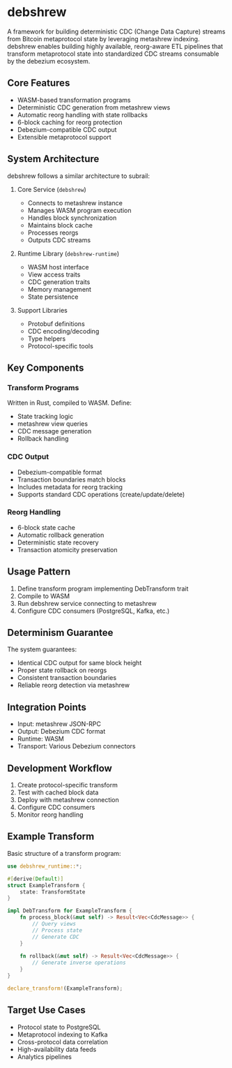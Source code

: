 
# debshrew

A framework for building deterministic CDC (Change Data Capture) streams from Bitcoin metaprotocol state by leveraging metashrew indexing. debshrew enables building highly available, reorg-aware ETL pipelines that transform metaprotocol state into standardized CDC streams consumable by the debezium ecosystem.

## Core Features

- WASM-based transformation programs
- Deterministic CDC generation from metashrew views  
- Automatic reorg handling with state rollbacks
- 6-block caching for reorg protection
- Debezium-compatible CDC output
- Extensible metaprotocol support

## System Architecture

debshrew follows a similar architecture to subrail:

1. Core Service (`debshrew`)
   - Connects to metashrew instance
   - Manages WASM program execution
   - Handles block synchronization
   - Maintains block cache
   - Processes reorgs
   - Outputs CDC streams

2. Runtime Library (`debshrew-runtime`) 
   - WASM host interface
   - View access traits
   - CDC generation traits
   - Memory management
   - State persistence

3. Support Libraries
   - Protobuf definitions
   - CDC encoding/decoding
   - Type helpers
   - Protocol-specific tools

## Key Components

### Transform Programs
Written in Rust, compiled to WASM. Define:
- State tracking logic
- metashrew view queries
- CDC message generation
- Rollback handling

### CDC Output
- Debezium-compatible format
- Transaction boundaries match blocks
- Includes metadata for reorg tracking
- Supports standard CDC operations (create/update/delete)

### Reorg Handling
- 6-block state cache
- Automatic rollback generation
- Deterministic state recovery
- Transaction atomicity preservation

## Usage Pattern

1. Define transform program implementing DebTransform trait
2. Compile to WASM
3. Run debshrew service connecting to metashrew
4. Configure CDC consumers (PostgreSQL, Kafka, etc.)

## Determinism Guarantee

The system guarantees:
- Identical CDC output for same block height
- Proper state rollback on reorgs
- Consistent transaction boundaries
- Reliable reorg detection via metashrew

## Integration Points

- Input: metashrew JSON-RPC
- Output: Debezium CDC format
- Runtime: WASM
- Transport: Various Debezium connectors

## Development Workflow

1. Create protocol-specific transform
2. Test with cached block data
3. Deploy with metashrew connection
4. Configure CDC consumers
5. Monitor reorg handling

## Example Transform

Basic structure of a transform program:

```rust
use debshrew_runtime::*;

#[derive(Default)]
struct ExampleTransform {
    state: TransformState
}

impl DebTransform for ExampleTransform {
    fn process_block(&mut self) -> Result<Vec<CdcMessage>> {
        // Query views
        // Process state
        // Generate CDC
    }
    
    fn rollback(&mut self) -> Result<Vec<CdcMessage>> {
        // Generate inverse operations
    }
}

declare_transform!(ExampleTransform);
```

## Target Use Cases

- Protocol state to PostgreSQL
- Metaprotocol indexing to Kafka
- Cross-protocol data correlation
- High-availability data feeds
- Analytics pipelines
